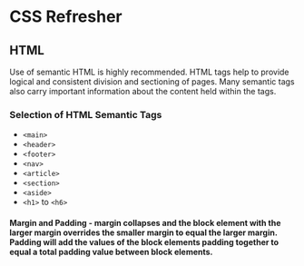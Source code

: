 # CSS Refresher

## HTML

Use of semantic HTML is highly recommended. HTML tags help to provide logical and consistent division and sectioning of pages. Many semantic tags also carry important information about the content held within the tags.

### Selection of HTML Semantic Tags

- `<main>`
- `<header>`
- `<footer>`
- `<nav>`
- `<article>`
- `<section>`
- `<aside>`
- `<h1>` to `<h6>`

#### Margin and Padding - margin collapses and the block element with the larger margin overrides the smaller margin to equal the larger margin. Padding will add the values of the block elements padding together to equal a total padding value between block elements.
